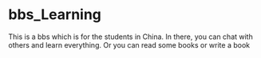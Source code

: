 # bbs_Learning

This is a bbs which is for the students in China.
In there, you can chat with others and learn everything.
Or you can read some books or write a book
